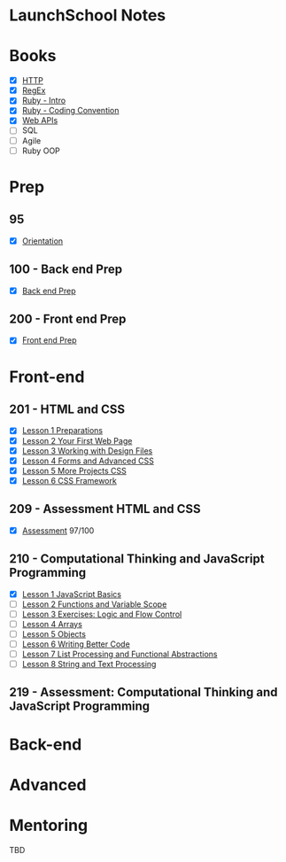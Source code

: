 LaunchSchool Notes
==================

# Books
- [x] [HTTP](notes/_HTTP.md)
- [x] [RegEx](notes/_RegEx.md)
- [x] [Ruby - Intro](notes/_RubyBasics.md)
- [x] [Ruby - Coding Convention](notes/_RubyConvention.md)
- [x] [Web APIs](notes/_WebAPIs.md)
- [ ] SQL
- [ ] Agile
- [ ] Ruby OOP

# Prep 

## 95
- [x] [Orientation](95/_095.md)

## 100 - Back end Prep
- [x] [Back end Prep](100/_100.md)

## 200 - Front end Prep
- [x] [Front end Prep](201/_200.md)

# Front-end

## 201 - HTML and CSS
- [x] [Lesson 1 Preparations](201/lesson1/_201_lesson1.md)
- [x] [Lesson 2 Your First Web Page](201/lesson2/_201_lesson2.md)
- [x] [Lesson 3 Working with Design Files](201/lesson3/_201_lesson3.md)
- [x] [Lesson 4 Forms and Advanced CSS](201/lesson4/_201_lesson4.md)
- [x] [Lesson 5 More Projects CSS](201/lesson5/_201_lesson5.md)
- [x] [Lesson 6 CSS Framework](201/lesson6/_201_lesson6.md)

## 209 - Assessment HTML and CSS
- [x] [Assessment](209/_209.md) 97/100

## 210 - Computational Thinking and JavaScript Programming
- [x] [Lesson 1 JavaScript Basics](210/_210_lesson1.md)
- [ ] [Lesson 2 Functions and Variable Scope](210/_210_lesson2.md)
- [ ] [Lesson 3 Exercises: Logic and Flow Control](210/_210_lesson3.md)
- [ ] [Lesson 4 Arrays](210/_210_lesson4.md)
- [ ] [Lesson 5 Objects](210/_210_lesson5.md)
- [ ] [Lesson 6 Writing Better Code](210/_210_lesson6.md)
- [ ] [Lesson 7 List Processing and Functional Abstractions](210/_210_lesson7.md)
- [ ] [Lesson 8 String and Text Processing](210/_210_lesson8.md)

## 219 - Assessment: Computational Thinking and JavaScript Programming


# Back-end


# Advanced


# Mentoring
TBD
